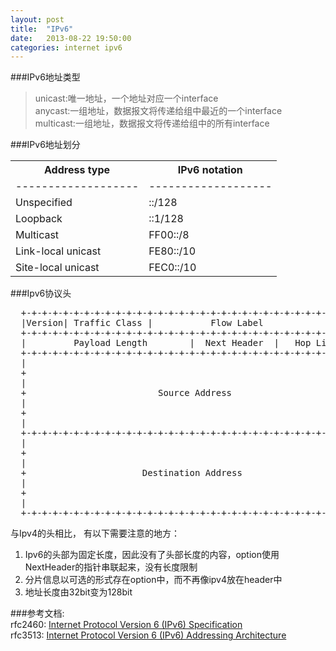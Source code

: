 ```yaml
---
layout: post
title:  "IPv6"
date:   2013-08-22 19:50:00
categories: internet ipv6
---
```


###IPv6地址类型    
> unicast:唯一地址，一个地址对应一个interface      
> anycast:一组地址，数据报文将传递给组中最近的一个interface    
> multicast:一组地址，数据报文将传递给组中的所有interface   

###IPv6地址划分   
<table width=300px>
    <tr>
        <th>Address type</th>
        <th>IPv6 notation</th>
    </tr>
    <tr>
        <td>-------------------</td>
        <td>-------------------</td>
    </tr>
    <tr>
        <td>Unspecified</td>
        <td>::/128</td>
    </tr>
    <tr>
        <td>Loopback</td>
        <td>::1/128</td>
    </tr>
    <tr>
        <td>Multicast</td>
        <td>FF00::/8</td>
    </tr>
    <tr>
        <td>Link-local unicast</td>
        <td>FE80::/10</td>
    </tr>
    <tr>
        <td>Site-local unicast</td>
        <td>FEC0::/10</td>
    </tr>
</table>

###Ipv6协议头    

<pre>
  +-+-+-+-+-+-+-+-+-+-+-+-+-+-+-+-+-+-+-+-+-+-+-+-+-+-+-+-+-+-+-+-+
  |Version| Traffic Class |           Flow Label                  |
  +-+-+-+-+-+-+-+-+-+-+-+-+-+-+-+-+-+-+-+-+-+-+-+-+-+-+-+-+-+-+-+-+
  |         Payload Length        |  Next Header  |   Hop Limit   |
  +-+-+-+-+-+-+-+-+-+-+-+-+-+-+-+-+-+-+-+-+-+-+-+-+-+-+-+-+-+-+-+-+
  |                                                               |
  +                                                               +
  |                                                               |
  +                         Source Address                        +
  |                                                               |
  +                                                               +
  |                                                               |
  +-+-+-+-+-+-+-+-+-+-+-+-+-+-+-+-+-+-+-+-+-+-+-+-+-+-+-+-+-+-+-+-+
  |                                                               |
  +                                                               +
  |                                                               |
  +                      Destination Address                      +
  |                                                               |
  +                                                               +
  |                                                               |
  +-+-+-+-+-+-+-+-+-+-+-+-+-+-+-+-+-+-+-+-+-+-+-+-+-+-+-+-+-+-+-+-+
</pre>

与Ipv4的头相比， 有以下需要注意的地方：     
1. Ipv6的头部为固定长度，因此没有了头部长度的内容，option使用NextHeader的指针串联起来，没有长度限制    
2. 分片信息以可选的形式存在option中，而不再像ipv4放在header中    
3. 地址长度由32bit变为128bit    

###参考文档:     
rfc2460: [Internet Protocol Version 6 (IPv6) Specification](http://tools.ietf.org/html/rfc3513)     
rfc3513: [Internet Protocol Version 6 (IPv6) Addressing Architecture](http://tools.ietf.org/html/rfc3513)     
